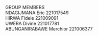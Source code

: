 GROUP MEMBERS\
NDAGIJMANA Eric  221017549\
HIRWA Fidele     221009091\
UWERA Divine     221017781\
ABUNGANIRABAWE Merchior  221006377
